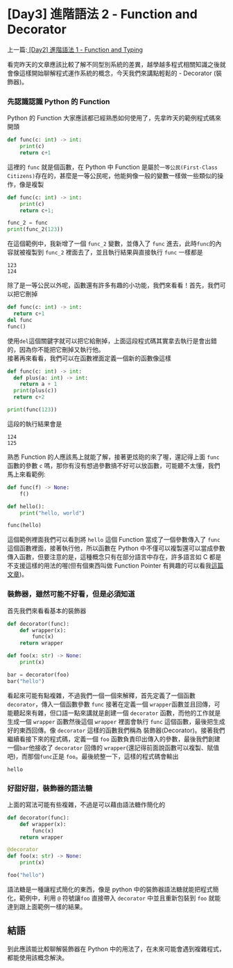 # \[Day3\] 進階語法 2 - Function and Decorator

上一篇:[ \[Day2\] 進階語法 1 - Function and Typing ](https://github.com/banahaker/python_advanced_tutorial/blob/main/articles/Day2.md)

看完昨天的文章應該比較了解不同型別系統的差異，越學越多程式相關知識之後就會像這樣開始聊解程式運作系統的概念，今天我們來講點輕鬆的 - Decorator (裝飾器)。

### 先認識認識 Python 的 Function

Python 的 Function 大家應該都已經熟悉如何使用了，先拿昨天的範例程式碼來開頭

```py
def func(c: int) -> int:
    print(c)
    return c+1
```

這裡的 `func` 就是個函數，在 Python 中 Function 是屬於`一等公民(First-Class Citizens)`存在的，甚麼是一等公民呢，他能夠像一般的變數一樣做一些類似的操作，像是複製

```py
def func(c: int) -> int:
    print(c)
    return c+1;

func_2 = func
print(func_2(123))
```

在這個範例中，我新增了一個 `func_2` 變數，並傳入了 `func` 進去，此時`func`的內容就被複製到 `func_2` 裡面去了，並且執行結果與直接執行 `func` 一樣都是

```
123
124
```

除了是一等公民以外呢，函數還有許多有趣的小功能，我們來看看！首先，我們可以把它刪掉

```py
def func(c: int) -> int:
  return c+1
del func
func()
```

使用`del`這個關鍵字就可以把它給刪掉，上面這段程式碼其實拿去執行是會出錯的，因為你不能把它刪掉又執行他。  
接著再來看看，我們可以在函數裡面定義一個新的函數像這樣

```py
def func(c: int) -> int:
  def plus(a: int) -> int:
    return a + 1
  print(plus(c))
  return c+2

print(func(123))
```

這段的執行結果會是

```
124
125
```

熟悉 Function 的人應該馬上就能了解，接著更炫砲的來了喔，還記得上面 `func` 函數的參數 `c` 嗎，那你有沒有想過參數搞不好可以放函數，可能聽不太懂，我們馬上來看範例:

```py
def func(f) -> None:
    f()

def hello():
    print("hello, world")

func(hello)
```

這個範例裡面我們可以看到將 `hello` 這個 Function 當成了一個參數傳入了 `func` 這個函數裡面，接著執行他，所以函數在 Python 中不僅可以複製還可以當成參數傳入函數，但要注意的是，這種概念只有在部分語言中存在，許多語言如 C 都是不支援這樣的用法的喔(但有個東西叫做 Function Pointer 有興趣的可以看我[這篇文章](https://medium.com/@lazpytb/c%E8%AA%9E%E8%A8%80-%E5%87%BD%E5%BC%8F%E6%8C%87%E6%A8%99-funtion-pointer-526305772174))。

### 裝飾器，雖然可能不好看，但是必須知道

首先我們來看看基本的裝飾器

```py
def decorator(func):
    def wrapper(x):
        func(x)
    return wrapper

def foo(x: str) -> None:
    print(x)

bar = decorator(foo)
bar("hello")
```

看起來可能有點複雜，不過我們一個一個來解釋，首先定義了一個函數`decorator`，傳入一個函數參數 `func` 接著在定義一個 `wrapper`函數並且回傳，可能聽起來有雜，但口語一點來講就是創建一個 `decorator` 函數，而他的工作就是生成一個 `wrapper` 函數然後這個 `wrapper` 裡面會執行 `func` 這個函數，最後把生成好的東西回傳。像 `decorator` 這樣的函數我們稱為 裝飾器(Decorator)。接著我們繼續看接下來的程式碼，定義一個 `foo` 函數負責印出傳入的參數，最後我們創建一個`bar`他接收了 `decorator` 回傳的 `wrapper`(還記得前面說函數可以複製、賦值吧)，而那個`func`正是 `foo`。最後統整一下，這樣的程式碼會輸出

```
hello
```

### 好甜好甜，裝飾器的語法糖

上面的寫法可能有些複雜，不過是可以藉由語法糖作簡化的

```python
def decorator(func):
    def wrapper(x):
        func(x)
    return wrapper

@decorator
def foo(x: str) -> None:
    print(x)

foo("hello")
```

語法糖是一種讓程式簡化的東西，像是 python 中的裝飾器語法糖就能把程式簡化，範例中，利用 `@` 符號讓`foo` 直接帶入 `decorator` 中並且重新包裝到 `foo` 就能達到跟上面範例一樣的結果。

## 結語

到此應該能比較聊解裝飾器在 Python 中的用法了，在未來可能會遇到複雜程式，都能使用該概念解決。
